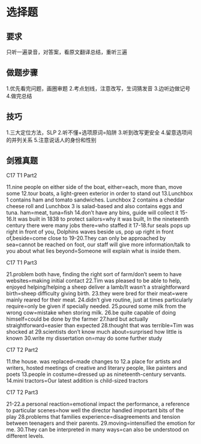 # 选择题

## 要求

只听一遍录音，对答案，看原文翻译总结，重听三遍

## 做题步骤

1.优先看完问题，画圈审题
2.考点划线，注意改写，生词猜发音
3.边听边做记号
4.做完总结

## 技巧

1.三大定位方法，SLP
2.听不懂+选项原词=陷阱
3.听到改写更安全
4.留意选项间的并列关系
5.注意说话人的身份和性别

## 剑雅真题

C17 T1 Part2

11.nine people on either side of the boat, either=each, more than, move some
12.tour boats, a light-green exterior in order to stand out
13.Lunchbox 1 contains ham and tomato sandwiches. Lunchbox 2 contains a cheddar cheese roll and Lunchbox 3 is salad-based and also contains eggs and tuna. ham=meat, tuna=fish
14.don’t have any bins, guide will collect it
15-16.It was built in 1838 to protect sailors=why it was built,  In the nineteenth century there were many jobs there=who staffed it
17-18.fur seals pops up right in front of you, Dolphins waves beside us, pop up right in front of,beside=come close to
19-20.They can only be approached by sea=cannot be reached on foot, our staff will give more information/talk to you about what lies beyond=Someone will explain what is inside them.

C17 T1 Part3

21.problem both have, finding the right sort of farm/don’t seem to have websites=making initial contact
22.Tim was pleased to be able to help, enjoyed helping/helping a sheep deliver a lamb/It wasn’t a straightforward birth=sheep difficulty giving birth.
23.they were bred for their meat=were mainly reared for their meat.
24.didn’t give routine, just at times particularly require=only be given if specially needed.
25.poured some milk from the wrong cow=mistake when storing milk.
26.be quite capable of doing himself=could be done by the farmer
27.hard but actually straightforward=easier than expected
28.thought that was terrible=Tim was shocked at
29.scientists don’t know much about=surprised how little is known
30.write my dissertation on=may do some further study

C17 T2 Part2

11.the house. was replaced=made changes to
12.a place for artists and writers, hosted meetings of creative and literary people, like painters and poets
13.people in costume=dressed up as nineteenth-century servants.
14.mini tractors=Our latest addition is child-sized tractors

C17 T2 Part3

21-22.a personal reaction=emotional impact the performance, a reference to particular scenes=how well the director handled important bits of the play
28.problems that families experience=disagreements and tension between teenagers and their parents.
29.moving=intensified the emotion for me.
30.They can be interpreted in many ways=can also be understood on different levels.
